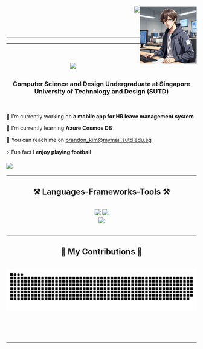 ###
<div align="center">
<img src='https://github.com/brandonkimchi/brandonkimchi/blob/main/anime%20profile.jpeg' width="150" align="right">
<img align="right" src="https://visitor-badge.laobi.icu/badge?page_id=brandonkimchi.brandonkimchi" />
  <br>
  <br/><br/><br/>
</div>

<hr/>


</div>

<hr/>


<h1 align="center">
    <img src="https://readme-typing-svg.herokuapp.com/?font=Righteous&size=35&center=true&vCenter=true&width=500&height=70&duration=3000&lines=Hi+There!+👋;+I'm+Brandon+Kim!;" />
</h1>


<h3 align="center"> Computer Science and Design Undergraduate at Singapore University of Technology and Design (SUTD) </h3>

<br/>

<div align="left">
 
 🔭 I’m currently working on **a mobile app for HR leave management system**
 
 🌱 I’m currently learning **Azure Cosmos DB**

💬 You can reach me on brandon_kim@mymail.sutd.edu.sg

⚡ Fun fact **I enjoy playing football**

 <a href="https://www.linkedin.com/in/brandonkimeshawn/">
    <img src="https://img.shields.io/badge/LinkedIn-0077B5?style=for-the-badge&logo=linkedin&logoColor=white" target="_blank" />
  </a>
</div>


 <hr/>
 
<h2 align="center">⚒️ Languages-Frameworks-Tools ⚒️</h2>
<br/>
<div align="center">
    <img src="https://skillicons.dev/icons?i=react,html,css,vscode,github,figma,tailwind,git" />
    <img src="https://skillicons.dev/icons?i=nodejs,python,javascript,typescript,firebase,c,java,nextjs," /><br>
    <img src='https://github-readme-stats.vercel.app/api/top-langs/?username=brandonkimchi&theme=material-palenight&show_icons=true&hide_border=true&layout=compact' align="center" width="300">
</div>

<br/>
<hr/>

<div align="center">
  <h2>🐍 My Contributions 🐍</h2>
  <br>
  <img alt="snake eating my contributions" src="https://raw.githubusercontent.com/salesp07/salesp07/output/github-contribution-grid-snake.svg" />
  
  <br/><br/><br/>
</div>

<hr/>



